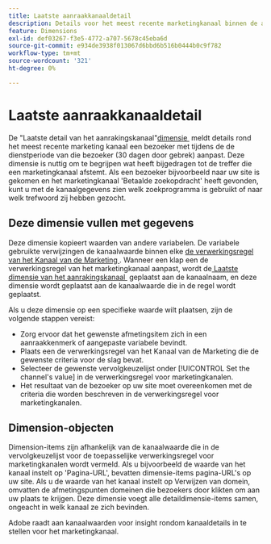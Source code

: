 ```yaml
---
title: Laatste aanraakkanaaldetail
description: Details voor het meest recente marketingkanaal binnen de afloop van de betrokkenheid van de bezoeker.
feature: Dimensions
exl-id: def03267-f3e5-4772-a707-5678c45eba6d
source-git-commit: e934de3938f013067d6bbd6b516b0444b0c9f782
workflow-type: tm+mt
source-wordcount: '321'
ht-degree: 0%

---
```


# Laatste aanraakkanaaldetail

De &quot;Laatste detail van het aanrakingskanaal&quot;[&#x200B; dimensie &#x200B;](overview.md) meldt details rond het meest recente marketing kanaal een bezoeker met tijdens de de dienstperiode van die bezoeker (30 dagen door gebrek) aanpast. Deze dimensie is nuttig om te begrijpen wat heeft bijgedragen tot de treffer die een marketingkanaal afstemt. Als een bezoeker bijvoorbeeld naar uw site is gekomen en het marketingkanaal &#39;Betaalde zoekopdracht&#39; heeft gevonden, kunt u met de kanaalgegevens zien welk zoekprogramma is gebruikt of naar welk trefwoord zij hebben gezocht.

## Deze dimensie vullen met gegevens

Deze dimensie kopieert waarden van andere variabelen. De variabele gebruikte verwijzingen de kanaalwaarde binnen elke [&#x200B; de verwerkingsregel van het Kanaal van de Marketing &#x200B;](/help/admin/tools/manage-rs/edit-settings/marketing-channels/mc-proc-rules.md). Wanneer een klap een de verwerkingsregel van het marketingkanaal aanpast, wordt de [&#x200B; Laatste dimensie van het aanrakingskanaal &#x200B;](last-touch-channel.md) geplaatst aan de kanaalnaam, en deze dimensie wordt geplaatst aan de kanaalwaarde die in de regel wordt geplaatst.

Als u deze dimensie op een specifieke waarde wilt plaatsen, zijn de volgende stappen vereist:

* Zorg ervoor dat het gewenste afmetingsitem zich in een aanraakkenmerk of aangepaste variabele bevindt.
* Plaats een de verwerkingsregel van het Kanaal van de Marketing die de gewenste criteria voor de slag bevat.
* Selecteer de gewenste vervolgkeuzelijst onder [!UICONTROL Set the channel's value] in de verwerkingsregel voor marketingkanalen.
* Het resultaat van de bezoeker op uw site moet overeenkomen met de criteria die worden beschreven in de verwerkingsregel voor marketingkanalen.

## Dimension-objecten

Dimension-items zijn afhankelijk van de kanaalwaarde die in de vervolgkeuzelijst voor de toepasselijke verwerkingsregel voor marketingkanalen wordt vermeld. Als u bijvoorbeeld de waarde van het kanaal instelt op &#39;Pagina-URL&#39;, bevatten dimensie-items pagina-URL&#39;s op uw site. Als u de waarde van het kanaal instelt op Verwijzen van domein, omvatten de afmetingspunten domeinen die bezoekers door klikten om aan uw plaats te krijgen. Deze dimensie voegt alle detaildimensie-items samen, ongeacht in welk kanaal ze zich bevinden.

Adobe raadt aan kanaalwaarden voor insight rondom kanaaldetails in te stellen voor het marketingkanaal.
